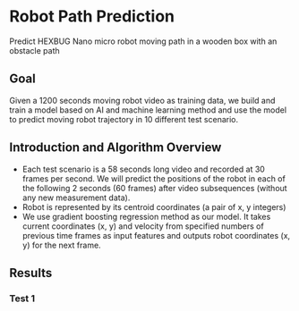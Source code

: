 # Robot Path Prediction
Predict HEXBUG Nano micro robot moving path in a wooden box with an obstacle path 

## Goal
Given a 1200 seconds moving robot video as training data, we build and train a model based on AI and machine learning method and use the model to predict moving robot trajectory in 10 different test scenario.

## Introduction and Algorithm Overview
* Each test scenario is a 58 seconds long video and recorded at 30 frames per second. We will predict the positions of the robot in each of the following 2 seconds (60 frames) after video subsequences (without any new measurement data).
* Robot is represented by its centroid coordinates (a pair of x, y integers) 
* We use gradient boosting regression method as our model. It takes current coordinates (x, y) and velocity from specified numbers of previous time frames as input features and outputs robot coordinates (x, y) for the next frame.


## Results
### Test 1


